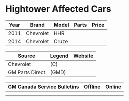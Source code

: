 # Hightower Affected Cars

| Year | Brand | Model | Parts | Price |
|------|-------|-------|-------|-------|
| 2011 | Chevrolet | HHR |||
| 2014 | Chevrolet | Cruze |||

| Source | Legend | Website |
|--------|--------|---------|
| Chevrolet | (C) |  |
| GM Parts Direct | (GMD) |

| GM Canada Service Bulletins | Offline | Online |
|-----------------------------|---------|--------|
|  |  |  |
|  |  |  |

